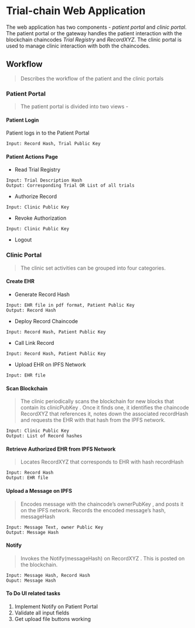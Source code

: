 # Trial-chain Web Application
The web application has two components - _patient portal_ and _clinic portal_. The patient portal or the gateway handles the patient interaction with the blockchain chaincodes _Trial Registry_ and _RecordXYZ_. The clinic portal is used to manage clinic interaction with both the chaincodes.

## Workflow
> Describes the workflow of the patient and the clinic portals

### Patient Portal
> The patient portal is divided into two views -

#### Patient Login
Patient logs in to the Patient Portal
```
Input: Record Hash, Trial Public Key
```

#### Patient Actions Page
  - Read Trial Registry
```
Input: Trial Description Hash
Output: Corresponding Trial OR List of all trials
```
    
  - Authorize Record
```
Input: Clinic Public Key
```
    
  - Revoke Authorization
```
Input: Clinic Public Key
```
    
  - Logout 

### Clinic Portal
> The clinic set activities can be grouped into four categories.

#### Create EHR
  - Generate Record Hash 
```
Input: EHR file in pdf format, Patient Public Key
Output: Record Hash
```
    
  - Deploy Record Chaincode 
```
Input: Record Hash, Patient Public Key
```
    
  - Call Link Record 
```
Input: Record Hash, Patient Public Key
```
  
  - Upload EHR on IPFS Network
```
Input: EHR file
```

#### Scan Blockchain
> The clinic periodically scans the blockchain for
new blocks that contain its clinicPubKey . Once it finds one, it identifies the chaincode
RecordXYZ that references it, notes down the associated recordHash and requests
the EHR with that hash from the IPFS network.

```
Input: Clinic Public Key
Output: List of Record hashes
```

#### Retrieve Authorized EHR from IPFS Network
> Locates RecordXYZ that corresponds to EHR with hash recordHash

```
Input: Record Hash
Output: EHR file 
```

#### Upload a Message on IPFS
> Encodes message with the chaincode’s ownerPubKey , and posts it on the IPFS
network. Records the encoded message’s hash, messageHash

```
Input: Message Text, owner Public Key
Output: Message Hash
```

#### Notify
> Invokes the Notify(messageHash) on RecordXYZ . This is
posted on the blockchain.

```
Input: Message Hash, Record Hash
Ouput: Message Hash
```

#### To Do UI related tasks

1. Implement Notify on Patient Portal
2. Validate all input fields
3. Get upload file buttons working
